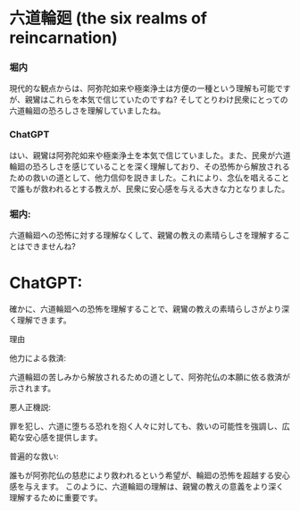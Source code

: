 # 六道輪廻 (the six realms of reincarnation)

### 堀内

現代的な観点からは、阿弥陀如来や極楽浄土は方便の一種という理解も可能ですが、親鸞はこれらを本気で信じていたのですね? そしてとりわけ民衆にとっての六道輪廻の恐ろしさを理解していましたね。

### ChatGPT

はい、親鸞は阿弥陀如来や極楽浄土を本気で信じていました。また、民衆が六道輪廻の恐ろしさを感じていることを深く理解しており、その恐怖から解放されるための救いの道として、他力信仰を説きました。これにより、念仏を唱えることで誰もが救われるとする教えが、民衆に安心感を与える大きな力となりました。

### 堀内:

六道輪廻への恐怖に対する理解なくして、親鸞の教えの素晴らしさを理解することはできませんね?

# ChatGPT:

確かに、六道輪廻への恐怖を理解することで、親鸞の教えの素晴らしさがより深く理解できます。

理由

他力による救済:

六道輪廻の苦しみから解放されるための道として、阿弥陀仏の本願に依る救済が示されます。

悪人正機説:

罪を犯し、六道に堕ちる恐れを抱く人々に対しても、救いの可能性を強調し、広範な安心感を提供します。

普遍的な救い:

誰もが阿弥陀仏の慈悲により救われるという希望が、輪廻の恐怖を超越する安心感を与えます。
このように、六道輪廻の理解は、親鸞の教えの意義をより深く理解するために重要です。
